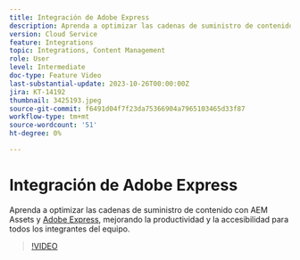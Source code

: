 ```yaml
---
title: Integración de Adobe Express
description: Aprenda a optimizar las cadenas de suministro de contenido con AEM Assets y Adobe Express, mejorando la productividad y la accesibilidad para todos los integrantes del equipo.
version: Cloud Service
feature: Integrations
topic: Integrations, Content Management
role: User
level: Intermediate
doc-type: Feature Video
last-substantial-update: 2023-10-26T00:00:00Z
jira: KT-14192
thumbnail: 3425193.jpeg
source-git-commit: f6491d04f7f23da75366904a7965103465d33f87
workflow-type: tm+mt
source-wordcount: '51'
ht-degree: 0%

---
```



# Integración de Adobe Express

Aprenda a optimizar las cadenas de suministro de contenido con AEM Assets y [Adobe Express](https://www.adobe.com/express/), mejorando la productividad y la accesibilidad para todos los integrantes del equipo.

>[!VIDEO](https://video.tv.adobe.com/v/3425193/?learn=on)

